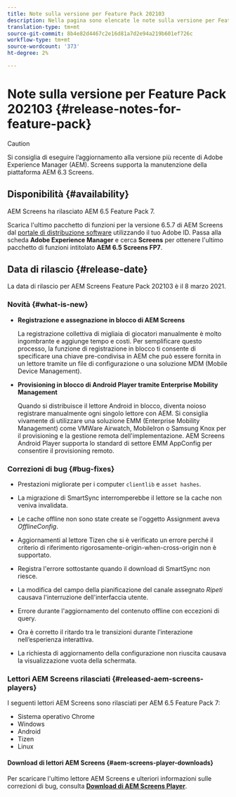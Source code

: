 ```yaml
---
title: Note sulla versione per Feature Pack 202103
description: Nella pagina sono elencate le note sulla versione per Feature Pack 202103.
translation-type: tm+mt
source-git-commit: 8b4e82d4467c2e16d81a7d2e94a219b601ef726c
workflow-type: tm+mt
source-wordcount: '373'
ht-degree: 2%

---
```



# Note sulla versione per Feature Pack 202103 {#release-notes-for-feature-pack}

>[!CAUTION]
>Si consiglia di eseguire l’aggiornamento alla versione più recente di Adobe Experience Manager (AEM). Screens supporta la manutenzione della piattaforma AEM 6.3 Screens.

## Disponibilità {#availability}

AEM Screens ha rilasciato AEM 6.5 Feature Pack 7.

Scarica l&#39;ultimo pacchetto di funzioni per la versione 6.5.7 di AEM Screens dal [portale di distribuzione software](https://experience.adobe.com/#/downloads/content/software-distribution/en/aem.html) utilizzando il tuo Adobe ID. Passa alla scheda **Adobe Experience Manager** e cerca **Screens** per ottenere l&#39;ultimo pacchetto di funzioni intitolato **AEM 6.5 Screens FP7**.

## Data di rilascio {#release-date}

La data di rilascio per AEM Screens Feature Pack 202103 è il 8 marzo 2021.

### Novità {#what-is-new}

* **Registrazione e assegnazione in blocco di AEM Screens**

   La registrazione collettiva di migliaia di giocatori manualmente è molto ingombrante e aggiunge tempo e costi. Per semplificare questo processo, la funzione di registrazione in blocco ti consente di specificare una chiave pre-condivisa in AEM che può essere fornita in un lettore tramite un file di configurazione o una soluzione MDM (Mobile Device Management).

* **Provisioning in blocco di Android Player tramite Enterprise Mobility Management**

   Quando si distribuisce il lettore Android in blocco, diventa noioso registrare manualmente ogni singolo lettore con AEM. Si consiglia vivamente di utilizzare una soluzione EMM (Enterprise Mobility Management) come VMWare Airwatch, MobileIron o Samsung Knox per il provisioning e la gestione remota dell&#39;implementazione. AEM Screens Android Player supporta lo standard di settore EMM AppConfig per consentire il provisioning remoto.


### Correzioni di bug {#bug-fixes}

* Prestazioni migliorate per i computer `clientlib` e `asset hashes`.

* La migrazione di SmartSync interromperebbe il lettore se la cache non veniva invalidata.

* Le cache offline non sono state create se l&#39;oggetto Assignment aveva *OfflineConfig*.

* Aggiornamenti al lettore Tizen che si è verificato un errore perché il criterio di riferimento rigorosamente-origin-when-cross-origin non è supportato.

* Registra l&#39;errore sottostante quando il download di SmartSync non riesce.

* La modifica del campo della pianificazione del canale assegnato *Ripeti* causava l&#39;interruzione dell&#39;interfaccia utente.

* Errore durante l&#39;aggiornamento del contenuto offline con eccezioni di query.

* Ora è corretto il ritardo tra le transizioni durante l’interazione nell’esperienza interattiva.

* La richiesta di aggiornamento della configurazione non riuscita causava la visualizzazione vuota della schermata.

### Lettori AEM Screens rilasciati {#released-aem-screens-players}

I seguenti lettori AEM Screens sono rilasciati per AEM 6.5 Feature Pack 7:

* Sistema operativo Chrome
* Windows
* Android
* Tizen
* Linux

#### Download di lettori AEM Screens {#aem-screens-player-downloads}

Per scaricare l&#39;ultimo lettore AEM Screens e ulteriori informazioni sulle correzioni di bug, consulta **[Download di AEM Screens Player](https://download.macromedia.com/screens/index.html)**.
